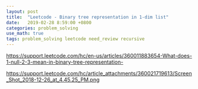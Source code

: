 ```yaml
---
layout: post
title:  "Leetcode - Binary tree representation in 1-dim list"
date:   2019-02-28 8:59:00 +0800
categories: problem_solving
use_math: true
tags: problem_solving leetcode need_review recursive
---
```


<a href="https://support.leetcode.com/hc/en-us/articles/360011883654-What-does-1-null-2-3-mean-in-binary-tree-representation-" target="_blank">https://support.leetcode.com/hc/en-us/articles/360011883654-What-does-1-null-2-3-mean-in-binary-tree-representation-</a>

https://support.leetcode.com/hc/article_attachments/360021719613/Screen_Shot_2018-12-26_at_4.45.25_PM.png
